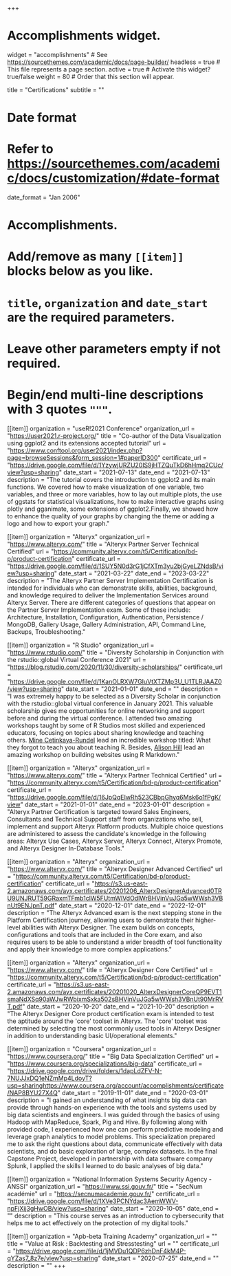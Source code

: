 +++
# Accomplishments widget.
widget = "accomplishments"  # See https://sourcethemes.com/academic/docs/page-builder/
headless = true  # This file represents a page section.
active = true  # Activate this widget? true/false
weight = 80  # Order that this section will appear.

title = "Certifications"
subtitle = ""

# Date format
#   Refer to https://sourcethemes.com/academic/docs/customization/#date-format
date_format = "Jan 2006"

# Accomplishments.
#   Add/remove as many `[[item]]` blocks below as you like.
#   `title`, `organization` and `date_start` are the required parameters.
#   Leave other parameters empty if not required.
#   Begin/end multi-line descriptions with 3 quotes `"""`.

[[item]]
  organization = "useR!2021 Conference"
  organization_url = "https://user2021.r-project.org/"
  title = "Co-author of the Data Visualization using ggplot2 and its extensions accepted tutorial"
  url = "https://www.conftool.org/user2021/index.php?page=browseSessions&form_session=1#paperID300"
  certificate_url = "https://drive.google.com/file/d/1YzywjURZU20lS9jHTZQuTkD6hHmq2CUc/view?usp=sharing"
  date_start = "2021-07-13"
  date_end = "2021-07-13"
  description = "The tutorial covers the introduction to ggplot2 and its main functions. We covered how to make visualization of one variable, two variables, and three or more variables, how to lay out multiple plots, the use of ggstats for statistical visualizations, how to make interactive graphs using plotly and gganimate, some extensions of ggplot2.Finally, we showed how to enhance the quality of your graphs by changing the theme or adding a logo and how to export your graph."
  
[[item]]
  organization = "Alteryx"
  organization_url = "https://www.alteryx.com/"
  title = "Alteryx Partner Server Technical Certified"
  url = "https://community.alteryx.com/t5/Certification/bd-p/product-certification"
  certificate_url = "https://drive.google.com/file/d/1SUY5N0d3rG1jCfXTm3yu2bjGyeLZNdsB/view?usp=sharing"
  date_start = "2021-03-22"
  date_end = "2023-03-22"
  description = "The Alteryx Partner Server Implementation Certification is intended for individuals who can demonstrate skills, abilities, background, and knowledge required to deliver the Implementation Services around Alteryx Server. There are different categories of questions that appear on the Partner Server Implementation exam. Some of these include: Architecture, Installation, Configuration, Authentication, Persistence / MongoDB, Gallery Usage, Gallery Administration, API, Command Line, Backups, Troubleshooting."

[[item]]
  organization = "R Studio"
  organization_url = "https://www.rstudio.com/"
  title = "Diversity Scholarship in Conjunction with the rstudio::global Virtual Conference 2021"
  url = "https://blog.rstudio.com/2020/11/30/diversity-scholarships/"
  certificate_url = "https://drive.google.com/file/d/1KanOLRXW7GIuVtXTZMp3U_U1TLRJAAZ0/view?usp=sharing"
  date_start = "2021-01-01"
  date_end = ""
  description = "I was extremely happy to be selected as a Diversity Scholar in conjunction with the rstudio::global virtual conference in January 2021. This valuable scholarship gives me opportunities for online networking and support before and during the virtual conference. I attended two amazing workshops taught by some of R Studios most skilled and experienced educators, focusing on topics about sharing knowledge and teaching others. [Mine Cetinkaya-Rundel](http://mine-cr.com/) lead an incredible workshop titled: What they forgot to teach you about teaching R. Besides, [Alison Hill](https://alison.rbind.io/) lead an amazing workshop on building websites using R Markdown."

[[item]]
  organization = "Alteryx"
  organization_url = "https://www.alteryx.com/"
  title = "Alteryx Partner Technical Certified"
  url = "https://community.alteryx.com/t5/Certification/bd-p/product-certification"
  certificate_url = "https://drive.google.com/file/d/16JpQqEIwRh523CBbpGhyq6Msk6o1fPgK/view"
  date_start = "2021-01-01"
  date_end = "2023-01-01"
  description = "Alteryx Partner Certification is targeted toward Sales Engineers, Consultants and Technical Support staff from organizations who sell, implement and support Alteryx Platform products. Multiple choice questions are administered to assess the candidate's knowledge in the following areas: Alteryx Use Cases, Alteryx Server, Alteryx Connect, Alteryx Promote, and Alteryx Designer In-Database Tools."

[[item]]
  organization = "Alteryx"
  organization_url = "https://www.alteryx.com/"
  title = "Alteryx Designer Advanced Certified"
  url = "https://community.alteryx.com/t5/Certification/bd-p/product-certification"
  certificate_url = "https://s3.us-east-2.amazonaws.com/ayx.certificates/20201206_AlterxDesignerAdvanced0TRU9UNJRUT59GRaxmTFmb1clW5FUtmWlVdOdlWrBHVinVuJGa5wWWsh3VBnUt9ENJpnT.pdf"
  date_start = "2020-12-01"
  date_end = "2022-12-01"
  description = "The Alteryx Advanced exam is the next stepping stone in the Platform Certification journey, allowing users to demonstrate their higher-level abilities with Alteryx Designer. The exam builds on concepts, configurations and tools that are included in the Core exam, and also requires users to be able to understand a wider breadth of tool functionality and apply their knowledge to more complex applications."

[[item]]
  organization = "Alteryx"
  organization_url = "https://www.alteryx.com/"
  title = "Alteryx Designer Core Certified"
  url = "https://community.alteryx.com/t5/Certification/bd-p/product-certification"
  certificate_url = "https://s3.us-east-2.amazonaws.com/ayx.certificates/20201020_AlterxDesignerCoreQP9EVT1smaNdXSq90aWJwRWbixmSxka502sBHVinVuJGa5wWWsh3VBnUt90MrRVT.pdf"
  date_start = "2020-10-20"
  date_end = "2021-10-20"
  description = "The Alteryx Designer Core product certification exam is intended to test the aptitude around the 'core' toolset in Alteryx. The 'core' toolset was determined by selecting the most commonly used tools in Alteryx Designer in addition to understanding basic UI/operational elements."


[[item]]
  organization = "Coursera"
  organization_url = "https://www.coursera.org/"
  title = "Big Data Specialization Certified"
  url = "https://www.coursera.org/specializations/big-data"
  certificate_url = "https://drive.google.com/drive/folders/1dapLdZFV-N-7NUJJxDQ1eNZmMp4LdoyT?usp=sharinghttps://www.coursera.org/account/accomplishments/certificate/NAP8BYU27X4Q"
  date_start = "2019-11-01"
  date_end = "2020-03-01"
  description = "I gained an understanding of what insights big data can provide through hands-on experience with the tools and systems used by big data scientists and engineers. I was guided through the basics of using Hadoop with MapReduce, Spark, Pig and Hive. By following along with provided code, I experienced how one can perform predictive modeling and leverage graph analytics to model problems. This specialization prepared me to ask the right questions about data, communicate effectively with data scientists, and do basic exploration of large, complex datasets. In the final Capstone Project, developed in partnership with data software company Splunk, I applied the skills I learned to do basic analyses of big data."

[[item]]
  organization = "National Information Systems Security Agency - ANSSI"
  organization_url = "https://www.ssi.gouv.fr/"
  title = "SecNum académie"
  url = "https://secnumacademie.gouv.fr/"
  certificate_url = "https://drive.google.com/file/d/1XVe3PCNYdac3AemWWV-npFjXij3gHwOB/view?usp=sharing"
  date_start = "2020-10-05"
  date_end = ""
  description = "This course serves as an introduction to cybersecurity that helps me to act effectively on the protection of my digital tools."

[[item]]
  organization = "Apb-beta Training Academy"
  organization_url = ""
  title = "Value at Risk : Backtesting and Stresstesting"
  url = ""
  certificate_url = "https://drive.google.com/file/d/1jMVDu1QDP6zhDnF4kM4P-qYZas7_8z7e/view?usp=sharing"
  date_start = "2020-07-25"
  date_end = ""
  description = ""
+++
